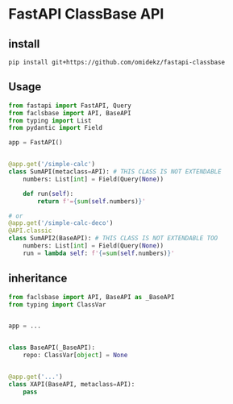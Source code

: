 # FastAPI ClassBase API

## install

`pip install git+https://github.com/omidekz/fastapi-classbase`

## Usage

```py
from fastapi import FastAPI, Query
from faclsbase import API, BaseAPI
from typing import List
from pydantic import Field

app = FastAPI()


@app.get('/simple-calc')
class SumAPI(metaclass=API): # THIS CLASS IS NOT EXTENDABLE
    numbers: List[int] = Field(Query(None))

    def run(self):
        return f'={sum(self.numbers)}'

# or
@app.get('/simple-calc-deco')
@API.classic
class SumAPI2(BaseAPI): # THIS CLASS IS NOT EXTENDABLE TOO
    numbers: List[int] = Field(Query(None))
    run = lambda self: f'{=sum(self.numbers)}'
```

## inheritance

```py
from faclsbase import API, BaseAPI as _BaseAPI
from typing import ClassVar


app = ...


class BaseAPI(_BaseAPI):
    repo: ClassVar[object] = None


@app.get('...')
class XAPI(BaseAPI, metaclass=API):
    pass
```
